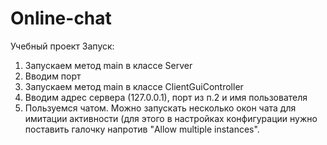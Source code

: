 # Online-chat

Учебный проект
Запуск:
1. Запускаем метод main в классе Server
2. Вводим порт
3. Запускаем метод main в классе ClientGuiController
4. Вводим адрес сервера (127.0.0.1), порт из п.2 и имя пользователя
5. Пользуемся чатом.
Можно запускать несколько окон чата для имитации активности (для этого в настройках конфигурации нужно поставить галочку напротив "Allow multiple instances".
